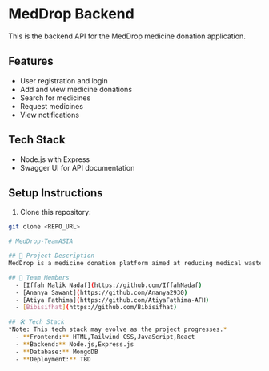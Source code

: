 
# MedDrop Backend

This is the backend API for the MedDrop medicine donation application.

## Features

- User registration and login
- Add and view medicine donations
- Search for medicines
- Request medicines
- View notifications

## Tech Stack

- Node.js with Express
- Swagger UI for API documentation

## Setup Instructions

1. Clone this repository:

```bash
git clone <REPO_URL>

# MedDrop-TeamASIA

## 🌟 Project Description
MedDrop is a medicine donation platform aimed at reducing medical waste by allowing individuals and pharmacies to donate unused, unexpired medicines to NGOs and health centers in need. The app helps bridge the gap between surplus and scarcity in healthcare access.

## 👥 Team Members
  - [Iffah Malik Nadaf](https://github.com/IffahNadaf)
  - [Ananya Sawant](https://github.com/Ananya2930)
  - [Atiya Fathima](https://github.com/AtiyaFathima-AFH)
  - [Bibisifhat](https://github.com/Bibisifhat)

## 🛠️ Tech Stack
*Note: This tech stack may evolve as the project progresses.*
  - **Frontend:** HTML,Tailwind CSS,JavaScript,React
  - **Backend:** Node.js,Express.js   
  - **Database:** MongoDB  
  - **Deployment:** TBD